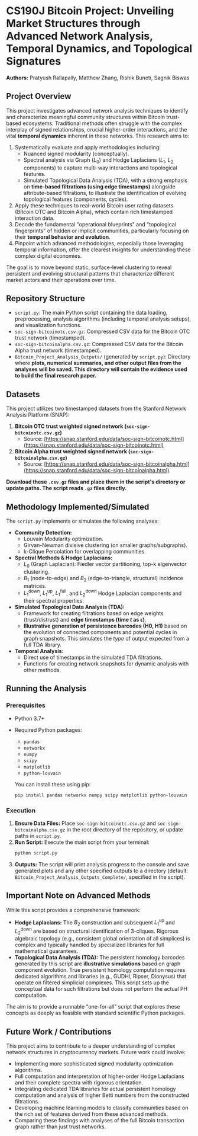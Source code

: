 # CS190J Bitcoin Project: Unveiling Market Structures through Advanced Network Analysis, Temporal Dynamics, and Topological Signatures

**Authors:** Pratyush Rallapally, Matthew Zhang, Rishik Buneti, Sagnik Biswas

## Project Overview

This project investigates advanced network analysis techniques to identify and characterize meaningful community structures within Bitcoin trust-based ecosystems. Traditional methods often struggle with the complex interplay of signed relationships, crucial higher-order interactions, and the vital **temporal dynamics** inherent in these networks. This research aims to:

1.  Systematically evaluate and apply methodologies including:
    * Nuanced signed modularity (conceptually).
    * Spectral analysis via Graph ($L_0$) and Hodge Laplacians ($L_1$, $L_2$ components) to capture multi-way interactions and topological features.
    * Simulated Topological Data Analysis (TDA), with a strong emphasis on **time-based filtrations (using edge timestamps)** alongside attribute-based filtrations, to illustrate the identification of evolving topological features (components, cycles).
2.  Apply these techniques to real-world Bitcoin user rating datasets (Bitcoin OTC and Bitcoin Alpha), which contain rich timestamped interaction data.
3.  Decode the fundamental "operational blueprints" and "topological fingerprints" of hidden or implicit communities, particularly focusing on their **temporal behavior and evolution**.
4.  Pinpoint which advanced methodologies, especially those leveraging temporal information, offer the clearest insights for understanding these complex digital economies.

The goal is to move beyond static, surface-level clustering to reveal persistent and evolving structural patterns that characterize different market actors and their operations over time.

## Repository Structure

* `script.py`: The main Python script containing the data loading, preprocessing, analysis algorithms (including temporal analysis setups), and visualization functions.
* `soc-sign-bitcoinotc.csv.gz`: Compressed CSV data for the Bitcoin OTC trust network (timestamped).
* `soc-sign-bitcoinalpha.csv.gz`: Compressed CSV data for the Bitcoin Alpha trust network (timestamped).
* `Bitcoin_Project_Analysis_Outputs/` (generated by `script.py`): Directory where **plots, numerical summaries, and other output files from the analyses will be saved. This directory will contain the evidence used to build the final research paper.**

## Datasets

This project utilizes two timestamped datasets from the Stanford Network Analysis Platform (SNAP):

1.  **Bitcoin OTC trust weighted signed network (`soc-sign-bitcoinotc.csv.gz`)**
    * Source: [https://snap.stanford.edu/data/soc-sign-bitcoinotc.html](https://snap.stanford.edu/data/soc-sign-bitcoinotc.html)
2.  **Bitcoin Alpha trust weighted signed network (`soc-sign-bitcoinalpha.csv.gz`)**
    * Source: [https://snap.stanford.edu/data/soc-sign-bitcoinalpha.html](https://snap.stanford.edu/data/soc-sign-bitcoinalpha.html)

**Download these `.csv.gz` files and place them in the script's directory or update paths. The script reads `.gz` files directly.**

## Methodology Implemented/Simulated

The `script.py` implements or simulates the following analyses:

* **Community Detection:**
    * Louvain Modularity optimization.
    * Girvan-Newman divisive clustering (on smaller graphs/subgraphs).
    * k-Clique Percolation for overlapping communities.
* **Spectral Methods & Hodge Laplacians:**
    * $L_0$ (Graph Laplacian): Fiedler vector partitioning, top-k eigenvector clustering.
    * $B_1$ (node-to-edge) and $B_2$ (edge-to-triangle, structural) incidence matrices.
    * $L_1^{\text{down}}$, $L_1^{\text{up}}$, $L_1^{\text{full}}$, and $L_2^{\text{down}}$ Hodge Laplacian components and their spectral properties.
* **Simulated Topological Data Analysis (TDA):**
    * Framework for creating filtrations based on edge weights (trust/distrust) and **edge timestamps (time $t$ as $\epsilon$)**.
    * **Illustrative generation of persistence barcodes (H0, H1)** based on the evolution of connected components and potential cycles in graph snapshots. This simulates the *type* of output expected from a full TDA library.
* **Temporal Analysis:**
    * Direct use of timestamps in the simulated TDA filtrations.
    * Functions for creating network snapshots for dynamic analysis with other methods.

## Running the Analysis

### Prerequisites

* Python 3.7+
* Required Python packages:
    * `pandas`
    * `networkx`
    * `numpy`
    * `scipy`
    * `matplotlib`
    * `python-louvain`

    You can install these using pip:
    ```bash
    pip install pandas networkx numpy scipy matplotlib python-louvain
    ```

### Execution

1.  **Ensure Data Files:** Place `soc-sign-bitcoinotc.csv.gz` and `soc-sign-bitcoinalpha.csv.gz` in the root directory of the repository, or update paths in `script.py`.
2.  **Run Script:** Execute the main script from your terminal:
    ```bash
    python script.py
    ```
3.  **Outputs:** The script will print analysis progress to the console and save generated plots and any other specified outputs to a directory (default: `Bitcoin_Project_Analysis_Outputs_Complete/`, specified in the script).

## Important Note on Advanced Methods

While this script provides a comprehensive framework:
* **Hodge Laplacians:** The $B_2$ construction and subsequent $L_1^{\text{up}}$ and $L_2^{\text{down}}$ are based on structural identification of 3-cliques. Rigorous algebraic topology (e.g., consistent global orientation of all simplices) is complex and typically handled by specialized libraries for full mathematical guarantees.
* **Topological Data Analysis (TDA):** The persistent homology barcodes generated by this script are **illustrative simulations** based on graph component evolution. True persistent homology computation requires dedicated algorithms and libraries (e.g., GUDHI, Ripser, Dionysus) that operate on filtered simplicial complexes. This script sets up the conceptual data for such filtrations but does not perform the actual PH computation.

The aim is to provide a runnable "one-for-all" script that explores these concepts as deeply as feasible with standard scientific Python packages.

## Future Work / Contributions

This project aims to contribute to a deeper understanding of complex network structures in cryptocurrency markets. Future work could involve:
* Implementing more sophisticated signed modularity optimization algorithms.
* Full computation and interpretation of higher-order Hodge Laplacians and their complete spectra with rigorous orientation.
* Integrating dedicated TDA libraries for actual persistent homology computation and analysis of higher Betti numbers from the constructed filtrations.
* Developing machine learning models to classify communities based on the rich set of features derived from these advanced methods.
* Comparing these findings with analyses of the full Bitcoin transaction graph rather than just trust networks.
